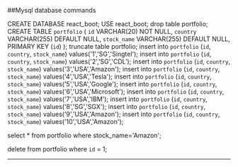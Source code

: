 ##Mysql database commands

CREATE DATABASE react_boot;
USE react_boot;
drop table portfolio;
CREATE TABLE `portfolio` (
    `id` VARCHAR(20) NOT NULL,
    `country` VARCHAR(255) DEFAULT NULL,
    `stock_name` VARCHAR(255) DEFAULT NULL,
    PRIMARY KEY (`id`)
);
truncate table portfolio;
insert into `portfolio` (`id`, `country`, `stock_name`) values('1','SG','Singtel');
insert into `portfolio` (`id`, `country`, `stock_name`) values('2','SG','CDL');
insert into `portfolio` (`id`, `country`, `stock_name`) values('3','USA','Amazon');
insert into `portfolio` (`id`, `country`, `stock_name`) values('4','USA','Tesla');
insert into `portfolio` (`id`, `country`, `stock_name`) values('5','USA','Google');
insert into `portfolio` (`id`, `country`, `stock_name`) values('6','USA','Microsoft');
insert into `portfolio` (`id`, `country`, `stock_name`) values('7','USA','IBM');
insert into `portfolio` (`id`, `country`, `stock_name`) values('8','SG','SGX');
insert into `portfolio` (`id`, `country`, `stock_name`) values('9','USA','Amazon');
insert into `portfolio` (`id`, `country`, `stock_name`) values('10','USA','Amazon');


select * from portfolio where stock_name='Amazon';

delete from portfolio where `id` = 1;

---------